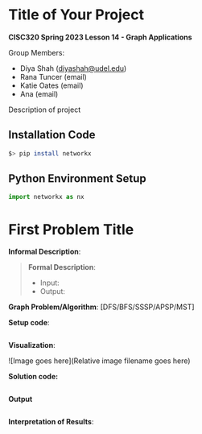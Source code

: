 # Title of Your Project

**CISC320 Spring 2023 Lesson 14 - Graph Applications**

Group Members:
* Diya Shah (diyashah@udel.edu)
* Rana Tuncer (email)
* Katie Oates (email)
* Ana (email)

Description of project

## Installation Code

```sh
$> pip install networkx
```

## Python Environment Setup

```python
import networkx as nx
```

# First Problem Title

**Informal Description**: 

> **Formal Description**:
>  * Input:
>  * Output:

**Graph Problem/Algorithm**: [DFS/BFS/SSSP/APSP/MST]


**Setup code**:

```python
```

**Visualization**:

![Image goes here](Relative image filename goes here)

**Solution code:**

```python
```

**Output**

```
```

**Interpretation of Results**:

